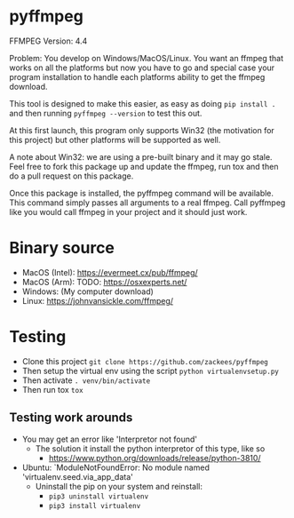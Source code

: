 # pyffmpeg

FFMPEG Version: 4.4

Problem: You develop on Windows/MacOS/Linux. You want an ffmpeg
that works on all the platforms but now you have to go and special
case your program installation to handle each platforms ability
to get the ffmpeg download.

This tool is designed to make this easier, as easy as doing
`pip install .` and then running `pyffmpeg --version` to test this out.

At this first launch, this program only supports Win32 (the motivation
for this project) but other platforms will be supported as well.

A note about Win32: we are using a pre-built binary and it may go
stale. Feel free to fork this package up and update the ffmpeg, run
tox and then do a pull request on this package.

Once this package is installed, the pyffmpeg command will
be available. This command simply passes all arguments to
a real ffmpeg. Call pyffmpeg like you would call ffmpeg in your project
and it should just work.

# Binary source
  * MacOS (Intel): https://evermeet.cx/pub/ffmpeg/
  * MacOS (Arm): TODO: https://osxexperts.net/
  * Windows: (My computer download)
  * Linux: https://johnvansickle.com/ffmpeg/

# Testing

  * Clone this project `git clone https://github.com/zackees/pyffmpeg`
  * Then setup the virtual env using the script `python virtualenvsetup.py`
  * Then activate `. venv/bin/activate`
  * Then run tox `tox`

## Testing work arounds
  * You may get an error like 'Interpretor not found'
    * The solution it install the python interpretor of this type, like so
      * https://www.python.org/downloads/release/python-3810/
  * Ubuntu: `ModuleNotFoundError: No module named 'virtualenv.seed.via_app_data'
    * Uninstall the pip on your system and reinstall:
      * `pip3 uninstall virtualenv`
      * `pip3 install virtualenv`